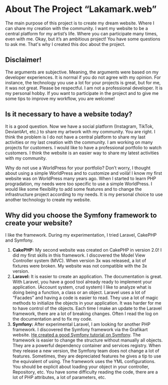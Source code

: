 # About The Project “Lakamark.web”

The main purpose of this project is to create my dream website. Where I can share my creation with the community. I want my website to be a central platform for my artist’s life. Where you can participate many times, even with me. Okay, but it’s an ambitious project! You have some questions to ask me. That's why I created this doc about the project.

## Disclaimer!

The arguments are subjective. Meaning, the arguments were based on my developer experiences. It is normal if you do not agree with my opinion. For instance, the technology you use a lot for your projects is great, but for me, it was not great. Please be respectful. I am not a professional developer. It is my personal hobby. If you want to participate in the project and to give me some tips to improve my workflow, you are welcome!

## Is it necessary to have a website today?

It is a good question. Now we have a social platform (Instagram, TikTok, DeviantArt, etc.) to share my artwork with my community. You are right. I think the problem is I do not have a central platform to share my last activities or my last creation with the community. I am working on many projects for customers. I would like to have a professional portfolio to watch customers. I think the website is an easier way to share my latest activities with my community.

Why do not use a WorldPress for your portfolio?
Don’t worry, I thought about using a simple WorldPress and to customize and voilà! I know my first website was on WorldPress many years ago. When I started to learn PHP progradation, my needs were too specific to use a simple WorldPress. I would like some flexibility to add some features and to change the infrastructure project according to my needs. It is my personal choice to use another technology to create my website.

## Why did you choose the Symfony framework to create your website?
I like the framework. During my experimentation, I tried Laravel, CakePHP and Symfony.

1. **CakePHP:** My second website was created on CakePHP in version 2.0! I did my first skills in this framework. I discovered the Model View Controller system (MVC). When version 3x was released, a lot of fixtures were broken. My website was not compatible with the 3x version.
2. **Laravel:** It is easier to create an application. The documentation is great. With Laravel, you have a good tool already ready to implement your application. (Account system, crud system) I like to analyze what is doing being a function, a class or an object. Laravel uses a lot of “Facades” and having a code is easier to read. They use a lot of magic methods to initialize the objects in your application. It was harder for me to have control of the objects. Each time I make an update to the Laravel framework, there are a lot of breaking changes. Often I read the log on the documentation and to fix my code.
3. **Symfony:** After experimental Laravel, I am looking for another PHP framework. I discovered the Symfony framework via the Grafikart website. [He created a good Symfony tutorial on Symfony](https://grafikart.fr/formations/apprendre-symfony-7). The framework is easier to change the structure without manually all objects. They are a powerful dependency container and services registry. When they release a new version, the Symfony team does not change a lot of features. Sometimes, they are depreciated features he gives a tip to use the equivalent of using. The framework uses the YML configurations. You should be explicit about loading your object in your controller, Repository, etc. You have some difficulty reading the code, there are a lot of PHP attributes, a lot of parameters, etc.

